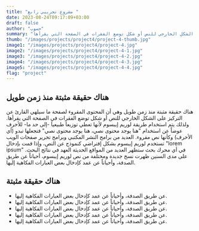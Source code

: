 ```yaml
---
title: "مشروع تجريبي رابع "
date: 2023-08-24T09:17:09+03:00
draft: false
author: "حسوب"
summary: "هناك حقيقة مثبتة منذ زمن طويل وهي أن المحتوى المقروء لصفحة ما سيلهي القارئ عن التركيز على الشكل الخارجي للنص أو شكل توضع الفقرات في الصفحة التي يقرأها."
thumb: "/images/projects/project4/project-4-thumb.jpg"
image1: "/images/projects/project4/project-4.jpg"
image2: "/images/projects/project4/project-4-1.jpg"
image3: "/images/projects/project4/project-4-2.jpg"
image4: "/images/projects/project4/project-4-3.jpg"
image5: "/images/projects/project4/project-4-4.jpg"
flag: "project"
---
```


##  هناك حقيقة مثبتة منذ زمن طويل 
هناك حقيقة مثبتة منذ زمن طويل وهي أن المحتوى المقروء لصفحة ما سيلهي القارئ عن التركيز على الشكل الخارجي للنص أو شكل توضع الفقرات في الصفحة التي يقرأها. ولذلك يتم استخدام طريقة لوريم إيبسوم لأنها تعطي توزيعاَ طبيعياَ -إلى حد ما- للأحرف عوضاً عن استخدام "هنا يوجد محتوى نصي، هنا يوجد محتوى نصي" فتجعلها تبدو (أي الأحرف) وكأنها نص مقروء. العديد من برامح النشر المكتبي وبرامح تحرير صفحات الويب تستخدم لوريم إيبسوم بشكل إفتراضي كنموذج عن النص، وإذا قمت بإدخال "lorem ipsum" في أي محرك بحث ستظهر العديد من المواقع الحديثة العهد في نتائج البحث. على مدى السنين ظهرت نسخ جديدة ومختلفة من نص لوريم إيبسوم، أحياناً عن طريق الصدفة، وأحياناً عن عمد كإدخال بعض العبارات الفكاهية إليها.

## هناك حقيقة مثبتة  
- عن طريق الصدفة، وأحياناً عن عمد كإدخال بعض العبارات الفكاهية إليها.
- عن طريق الصدفة، وأحياناً عن عمد كإدخال بعض العبارات الفكاهية إليها.
- عن طريق الصدفة، وأحياناً عن عمد كإدخال بعض العبارات الفكاهية إليها.
- عن طريق الصدفة، وأحياناً عن عمد كإدخال بعض العبارات الفكاهية إليها.
- عن طريق الصدفة، وأحياناً عن عمد كإدخال بعض العبارات الفكاهية إليها.

